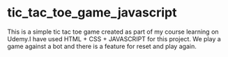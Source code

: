 # tic_tac_toe_game_javascript
This is a simple tic tac toe game created as part of my course learning on Udemy.I have used HTML + CSS + JAVASCRIPT for this project. We play a game against a bot and there is a feature for reset and play again.

